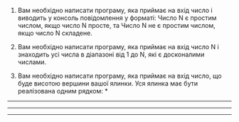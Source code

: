 1. Вам необхідно написати програму, яка приймає на вхід число і виводить у консоль повідомлення у форматі:
Число N є простим числом, якщо число N просте, та Число N не є простим числом, якщо число N складене.

2. Вам необхідно написати програму, яка приймає на вхід число N і знаходить усі числа в діапазоні від 1 до N,
які є досконалими числами.

3. Вам необхідно написати програму, яка приймає на вхід число, що буде висотою вершини вашої ялинки. 
Уся ялинка має бути реалізована одним рядком:
    *
  ***
 *****
*******
